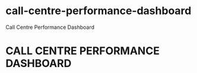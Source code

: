 # call-centre-performance-dashboard
Call Centre Performance Dashboard

# CALL CENTRE PERFORMANCE DASHBOARD
